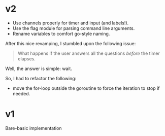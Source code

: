 
# v2

* Use channels properly for timer and input (and labels!).
* Use the flag module for parsing command line arguments.
* Rename variables to comfort go-style naming.

After this nice revamping, I stumbled upon the following issue:
> What happens if the user answers all the questions _before_ the timer elapses.

Well, the answer is simple: wait.

So, I had to refactor the following:
- move the for-loop outside the goroutine to force the iteration to stop if needed. 

# v1
Bare-basic implementation
